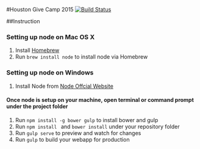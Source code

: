 #Houston Give Camp 2015 [![Build Status](https://travis-ci.org/epik000/HoustonGiveCamp.svg?branch=master)](https://travis-ci.org/epik000/HoustonGiveCamp)

##Instruction

### Setting up node on Mac OS X
1. Install [Homebrew](http://brew.sh/)
2. Run ```brew install node``` to install node via Homebrew

### Setting up node on Windows
1. Install Node from [Node Offcial Website](http://nodejs.org)

#### Once node is setup on your machine, open terminal or command prompt under the project folder
1. Run ```npm install -g bower gulp``` to install bower and gulp
2. Run ```npm install ``` and ```bower install``` under your repository folder
3. Run ```gulp serve``` to preview and watch for changes
4. Run ```gulp``` to build your webapp for production
